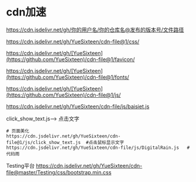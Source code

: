 # cdn加速

https://cdn.jsdelivr.net/gh/你的用户名/你的仓库名@发布的版本号/文件路径

https://cdn.jsdelivr.net/gh/YueSixteen/cdn-file@1/css/

https://cdn.jsdelivr.net/gh/[YueSixteen](https://github.com/YueSixteen)/cdn-file@1/favicon/

https://cdn.jsdelivr.net/gh/[YueSixteen](https://github.com/YueSixteen)/cdn-file@1/fonts/

https://cdn.jsdelivr.net/gh/[YueSixteen](https://github.com/YueSixteen)/cdn-file@1/js/

https://cdn.jsdelivr.net/gh/YueSixteen/cdn-file/js/baisiet.js

click_show_text.js--> 点击文字

```
# 页面美化
https://cdn.jsdelivr.net/gh/YueSixteen/cdn-file@1/js/click_show_text.js  #点击鼠标显示文字
https://cdn.jsdelivr.net/gh/YueSixteen/cdn-file/js/DigitalRain.js	#代码雨
```
Testing平台
https://cdn.jsdelivr.net/gh/YueSixteen/cdn-file@master/Testing/css/bootstrap.min.css